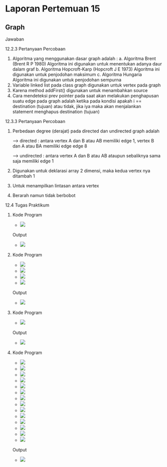 # Laporan Pertemuan 15
## Graph

Jawaban

12.2.3 Pertanyaan Percobaan
1.	Algoritma yang menggunakan dasar graph adalah :
a.	Algoritma Brent (Brent R P 1980)
Algoritma ini digunakan untuk menentukan adanya daur dalam graf
b.	Algoritma Hopcroft-Karp (Hopcroft J E 1973)
Algoritma ini digunakan untuk penjodohan maksimum
c.	Algoritma Hungaria
Algoritma ini digunakan untuk penjodohan sempurna
2.	Variable linked list pada class graph digunakan untuk vertex pada graph
3.	Karena method addFirst() digunakan untuk menambahkan source
4.	Cara mendeteksi prev pointer pada saat akan melakukan penghapusan suatu edge pada graph adalah ketika pada kondisi apakah i == destination (tujuan) atau tidak, jika iya maka akan menjalankan statement menghapus destination (tujuan)

12.3.3 Pertanyaan Percobaan
1.	Perbedaan degree (derajat) pada directed dan undirected graph adalah 

    --> directed : antara vertex A dan B atau AB memiliki edge 1, vertex B dan A atau BA memiliki edge edge 8 
    
    --> undirected : antara vertex A dan B atau AB ataupun sebaliknya sama saja memiliki edge 1

2. Digunakan untuk deklarasi array 2 dimensi, maka kedua vertex nya ditambah 1

3. Untuk menampilkan lintasan antara vertex

4. Berarah namun tidak berbobot

12.4 Tugas Praktikum

1. Kode Program
   * <img src="./ss/1.jpeg">
   
   Output
   * <img src="./ss/2.jpeg">

2. Kode Program
   * <img src="./ss/3.jpeg">
   * <img src="./ss/4.jpeg">
   * <img src="./ss/5.jpeg">
   * <img src="./ss/6.jpeg">

   Output
   * <img src="./ss/7.jpeg">

3. Kode Program
   * <img src="./ss/8.jpeg">

   Output
   * <img src="./ss/9.jpeg">

4. Kode Program
   * <img src="./ss/10.jpeg">
   * <img src="./ss/11.jpeg">
   * <img src="./ss/12.jpeg">
   * <img src="./ss/13.jpeg">
   * <img src="./ss/14.jpeg">
   * <img src="./ss/15.jpeg">
   * <img src="./ss/16.jpeg">
   * <img src="./ss/17.jpeg">
   * <img src="./ss/18.jpeg">
   * <img src="./ss/19.jpeg">
   * <img src="./ss/20.jpeg">
   * <img src="./ss/21.jpeg">
   * <img src="./ss/22.jpeg">
   * <img src="./ss/23.jpeg">

   Output
   * <img src="./ss/24.jpeg">


   



   


